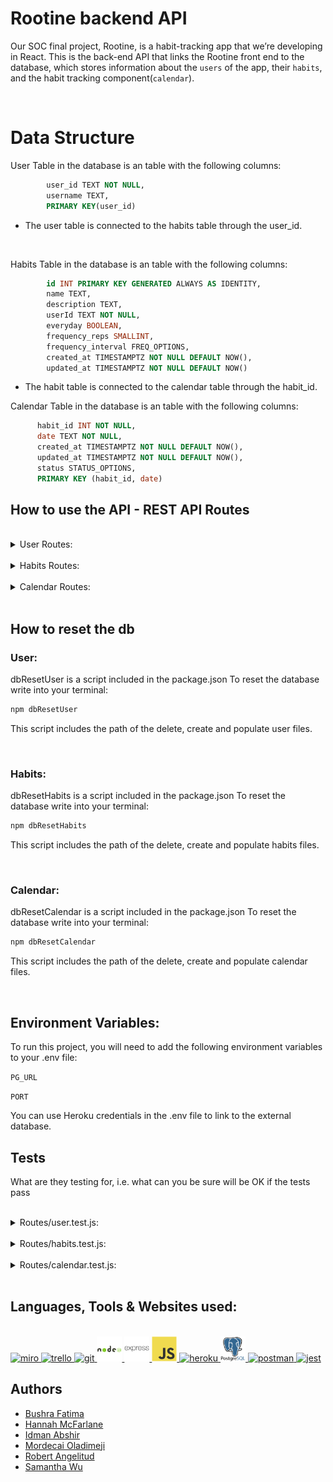 # Rootine backend API

Our SOC final project, Rootine, is a habit-tracking app that we’re developing in React. This is the back-end API that links the Rootine front end to the database, which stores information about the `users` of the app, their `habits`, and the habit tracking component(`calendar`).

<br>

# Data Structure

User Table in the database is an table with the following columns:

```sql
        user_id TEXT NOT NULL,
        username TEXT,
        PRIMARY KEY(user_id)
```

-   The user table is connected to the habits table through the user_id.

<br>

Habits Table in the database is an table with the following columns:

```sql
        id INT PRIMARY KEY GENERATED ALWAYS AS IDENTITY,
        name TEXT,
        description TEXT,
        userId TEXT NOT NULL,
        everyday BOOLEAN,
        frequency_reps SMALLINT,
        frequency_interval FREQ_OPTIONS,
        created_at TIMESTAMPTZ NOT NULL DEFAULT NOW(),
        updated_at TIMESTAMPTZ NOT NULL DEFAULT NOW()
```

-   The habit table is connected to the calendar table through the habit_id.

Calendar Table in the database is an table with the following columns:

```sql
      habit_id INT NOT NULL,
      date TEXT NOT NULL,
      created_at TIMESTAMPTZ NOT NULL DEFAULT NOW(),
      updated_at TIMESTAMPTZ NOT NULL DEFAULT NOW(),
      status STATUS_OPTIONS,
      PRIMARY KEY (habit_id, date)
```

## How to use the API - REST API Routes

<br>
<details>
<summary>User Routes:</summary>

1. To GET all users: https://status418-project.herokuapp.com/user

2. To GET users by user_id: https://status418-project.herokuapp.com/user_id

3. To POST a new user: https://status418-project.herokuapp.com/user

4. To PATCH an exisiting user by user_id: https://status418-project.herokuapp.com/user_id

5. To DELETE an existing user by user_id: https://status418-project.herokuapp.com/user_id
 </details>
 <br>
 <details>
 <summary>Habits Routes:</summary>

6. To GET all habits: https://status418-project.herokuapp.com/habits

7. To GET all habits by habit id: https://status418-project.herokuapp.com/habits/id

8. To GET all habits by user_id: https://status418-project.herokuapp.com/habits?user_id=

9. To POST a new habit: https://status418-project.herokuapp.com/habits

10. To PUT an exisiting habit by habit id: https://status418-project.herokuapp.com/habits/id

11. To PATCH an existing habit name and description by habit id: https://status418-project.herokuapp.com/habits/id

12. To DELETE an exisiting habit by habit id: https://status418-project.herokuapp.com/habits/id
</details>
<br>
<details>
<summary>Calendar Routes:</summary>

13. To GET specific habitItem by habit_id and date: https://status418-project.herokuapp.com/calendar/id?date=

14. To POST a new calendar entry: https://status418-project.herokuapp.com/calendar

15. To PATCH an existing habitItem's status: https://status418-project.herokuapp.com/calendar/id?date=

16. To DELETE all habitItems by habit_id: https://status418-project.herokuapp.com/calendar/id
</details>
<br>

## How to reset the db

### User:

dbResetUser is a script included in the package.json
To reset the database write into your terminal:

```bash
npm dbResetUser
```

This script includes the path of the delete, create and populate user files.

<br>

### Habits:

dbResetHabits is a script included in the package.json
To reset the database write into your terminal:

```bash
npm dbResetHabits
```

This script includes the path of the delete, create and populate habits files.

<br>

### Calendar:

dbResetCalendar is a script included in the package.json
To reset the database write into your terminal:

```bash
npm dbResetCalendar
```

This script includes the path of the delete, create and populate calendar files.

<br>

## Environment Variables:

To run this project, you will need to add the following environment variables to your .env file:

`PG_URL`

`PORT`

You can use Heroku credentials in the .env file to link to the external database.

## Tests

What are they testing for, i.e. what can you be sure will be OK if the tests pass

<br>

<details>
<summary>Routes/user.test.js:</summary>
 
1. To test if the get request will return all users successfully. The test will check if the response.body includes the correct properties and primitive data type in the user object. The test will also check if the response.body format is JSON. A successful get request test will return a 200 status code.

2. To test if the get request will return a specific user by the user_id. The test will check if the response.body includes the correct properties and primitive data type in the user object. The test will also check if the response.body format is JSON. A successful get request test will return a 200 status code.

3. To test if the post request will create a new user from Auth0. The test will check if the response.body includes the correct properties and primitive data type in the user object. The test will also check if the response.body format is JSON. A successful post request test will return a 202 status code.

4. To test if the patch request will update the username of a specific user by the user_id. The test will also check if the response.body format is JSON. A successful patch request test will return a 202 status code.

5. To test if the delete request will delete a specific user by the user_id. A successful delete request test will return a 200 status code or 500 status code if unsuccessful.
 </details>
 <br>
 <details>
 <summary>Routes/habits.test.js:</summary>

6. To test if the get request returns all the habits successfully. The test will check if the response.body includes the correct properties and primitive data type in the habit object. The test will also check if the response.body format is JSON. A successful get request test will return a 200 status code.

7. To test if the get request will return a specific habit by habit id. The test will check if the response.body includes the correct properties and primitive data type in the habits object. The test will also check if the response.body format is JSON. A successful get request test will return a 200 status code.

8. To test if the get request will return all habits by user_id. The test will check if the response.body includes the correct properties and primitive data type in the habits object. The test will also check if the response.body format is JSON. A successful get request test will return a 200 status code.

9. To test if the post request will create a new habit. The test will check if the response.body includes the correct properties and primitive data type in the habit object. The test will also check if the response.body format is JSON. A successful post request test will return a 201 status code.

10. To test if the put request will make a full update on an exisiting habit by habit id.The test will check if the response.body includes the correct properties and primitive data type in the habit object. The test will also check if the response.body format is JSON. A successful put request test will return a 200 status code.

11. To test if the patch request will update an exisiting habit name by habit id. The test will also check if the response.body format is JSON. A successful patch request test will return a 202 status code.

12. To test if the patch request will update an exisiting habit description by the habit id. The test will also check if the response.body format is JSON. A successful patch request test will return a 202 status code.

13. To test if the delete request will delete a specific habit by habit id. A successful delete request test will return a 200 status code.
</details>
<br>
<details>
<summary>Routes/calendar.test.js:</summary>

14. To test if the get request returns all habit items by habit id successfully. The test will also check if the response.body format is JSON. It will also check if the response.body includes the correct properties and primitive data type in the calendar object. A successful get request test will return a 200 status code.

15. To test if the get request returns all habit items by habit id and date. The test will check if the response.body includes the correct properties and primitive data type in the calendar object. The test will also check if the response.body format is JSON. A successful get request test will return a 200 status code.

16. To test if the post request will add a new calendar entry. The test will check if the response.body includes the correct properties and primitive data type in the calendar object. The test will also check if the response.body format is JSON. A successful post request test will return a 201 status code.

17. To test if the patch request updates the status from incomplete to either complete, miss or fail by id and date query. The test will check if the response.body includes the correct properties and primitive data type in the calendar object. The test will also check if the response.body format is JSON. A successful patch request test will return a 202 status code.

18. To test if the delete request deletes all calendar enteries for a habit by habit id.The test will check if the response.body includes the correct properties and primitive data type in the calendar object. The test will also check if the response.body format is JSON. A successful delete request test will return a 200 status code.
</details>
<br>

## Languages, Tools & Websites used:
<br>
<a href="https://miro.com/" target="_blank" rel="noreferrer"> <img src="https://cdn.worldvectorlogo.com/logos/miro-2.svg" alt="miro" width="40" height="40"/> </a>
<a href="https://www.trello.com/" target="_blank" rel="noreferrer"> <img src="https://www.vectorlogo.zone/logos/trello/trello-icon.svg" alt="trello" width="40" height="40"/> </a>
<a href="https://git-scm.com/" target="_blank" rel="noreferrer"> <img src="https://www.vectorlogo.zone/logos/git-scm/git-scm-icon.svg" alt="git" width="40" height="40"/> </a>
<a href="https://nodejs.org" target="_blank" rel="noreferrer"> <img src="https://raw.githubusercontent.com/devicons/devicon/master/icons/nodejs/nodejs-original-wordmark.svg" alt="nodejs" width="40" height="40"/> </a> 
<a href="https://expressjs.com" target="_blank" rel="noreferrer"> <img src="https://raw.githubusercontent.com/devicons/devicon/master/icons/express/express-original-wordmark.svg" alt="express" width="40" height="40"/> </a> 
<a href="https://developer.mozilla.org/en-US/docs/Web/JavaScript" target="_blank" rel="noreferrer"> <img src="https://raw.githubusercontent.com/devicons/devicon/master/icons/javascript/javascript-original.svg" alt="javascript" width="40" height="40"/> </a>
<a href="https://heroku.com" target="_blank" rel="noreferrer"> <img src="https://www.vectorlogo.zone/logos/heroku/heroku-icon.svg" alt="heroku" width="40" height="40"/> </a> 
<a href="https://www.postgresql.org" target="_blank" rel="noreferrer"> <img src="https://raw.githubusercontent.com/devicons/devicon/master/icons/postgresql/postgresql-original-wordmark.svg" alt="postgresql" width="40" height="40"/> </a>
<a href="https://postman.com" target="_blank" rel="noreferrer"> <img src="https://raw.githubusercontent.com/gilbarbara/logos/11f54bac1b6dfad2cbd1c6da9f2245ec8b5ea22b/logos/postman-icon.svg" alt="postman" width="40" height="40"/> </a>
<a href="https://jestjs.io" target="_blank" rel="noreferrer"> <img src="https://www.vectorlogo.zone/logos/jestjsio/jestjsio-icon.svg" alt="jest" width="40" height="40"/> </a>

<br> 

## Authors

-   [Bushra Fatima](https://github.com/BushraFatimaBF)
-   [Hannah McFarlane](https://github.com/hcmcfarlane)
-   [Idman Abshir](https://github.com/idman01)
-   [Mordecai Oladimeji](https://github.com/MordecaiO)
-   [Robert Angelitud](https://github.com/m4tchka)
-   [Samantha Wu](https://github.com/syywu)
